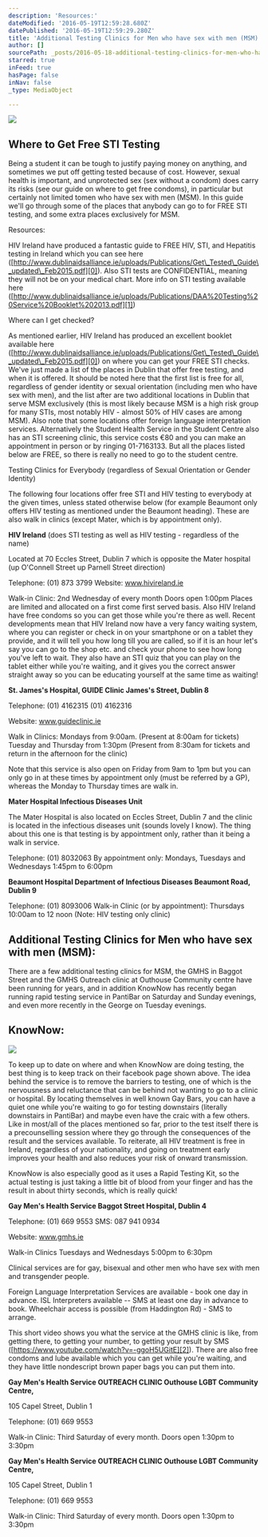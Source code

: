 ```yaml
---
description: 'Resources:'
dateModified: '2016-05-19T12:59:28.680Z'
datePublished: '2016-05-19T12:59:29.280Z'
title: 'Additional Testing Clinics for Men who have sex with men (MSM):'
author: []
sourcePath: _posts/2016-05-18-additional-testing-clinics-for-men-who-have-sex-with-men-ms.md
starred: true
inFeed: true
hasPage: false
inNav: false
_type: MediaObject

---
```

<article style=""><img src="https://the-grid-user-content.s3-us-west-2.amazonaws.com/0c046a5d-ba64-4149-8045-252e6355d60b.png" /><h1>Where to Get Free STI Testing</h1><p>Being a student it can be tough to justify paying money on anything, and sometimes we put off getting tested because of cost. However, sexual health is important, and unprotected sex (sex without a condom) does carry its risks (see our guide on where to get free condoms), in particular but certainly not limited tomen who have sex with men (MSM). In this guide we'll go through some of the places that anybody can go to for FREE STI testing, and some extra places exclusively for MSM.</p></article>

Resources:

HIV Ireland have produced a fantastic guide to FREE HIV, STI, and Hepatitis testing in Ireland which you can see here ([http://www.dublinaidsalliance.ie/uploads/Publications/Get\_Tested\_Guide\_updated\_Feb2015.pdf][0]). Also STI tests are CONFIDENTIAL, meaning they will not be on your medical chart. More info on STI testing available here ([http://www.dublinaidsalliance.ie/uploads/Publications/DAA%20Testing%20Service%20Booklet%202013.pdf][1])

Where can I get checked?

As mentioned earlier, HIV Ireland has produced an excellent booklet available here ([http://www.dublinaidsalliance.ie/uploads/Publications/Get\_Tested\_Guide\_updated\_Feb2015.pdf][0]) on where you can get your FREE STI checks. We've just made a list of the places in Dublin that offer free testing, and when it is offered. It should be noted here that the first list is free for all, regardless of gender identity or sexual orientation (including men who have sex with men), and the list after are two additional locations in Dublin that serve MSM exclusively (this is most likely because MSM is a high risk group for many STIs, most notably HIV - almost 50% of HIV cases are among MSM). Also note that some locations offer foreign language interpretation services. Alternatively the Student Health Service in the Student Centre also has an STI screening clinic, this service costs €80 and you can make an appointment in person or by ringing 01-7163133\. But all the places listed below are FREE, so there is really no need to go to the student centre.

Testing Clinics for Everybody (regardless of Sexual Orientation or Gender Identity)

The following four locations offer free STI and HIV testing to everybody at the given times, unless stated otherwise below (for example Beaumont only offers HIV testing as mentioned under the Beaumont heading). These are also walk in clinics (except Mater, which is by appointment only).

**HIV Ireland** (does STI testing as well as HIV testing - regardless of the name)

Located at 70 Eccles Street, Dublin 7 which is opposite the Mater hospital (up O'Connell Street up Parnell Street direction)

Telephone: (01) 873 3799 Website: www.hivireland.ie

Walk-in Clinic: 2nd Wednesday of every month Doors open 1:00pm Places are limited and allocated on a first come first served basis. Also HIV Ireland have free condoms so you can get those while you're there as well. Recent developments mean that HIV Ireland now have a very fancy waiting system, where you can register or check in on your smartphone or on a tablet they provide, and it will tell you how long till you are called, so if it is an hour let's say you can go to the shop etc. and check your phone to see how long you've left to wait. They also have an STI quiz that you can play on the tablet either while you're waiting, and it gives you the correct answer straight away so you can be educating yourself at the same time as waiting!

**St. James's Hospital, GUIDE Clinic James's Street, Dublin 8**

Telephone: (01) 4162315 (01) 4162316

Website: www.guideclinic.ie

Walk in Clinics: Mondays from 9:00am. (Present at 8:00am for tickets) Tuesday and Thursday from 1:30pm (Present from 8:30am for tickets and return in the afternoon for the clinic)

Note that this service is also open on Friday from 9am to 1pm but you can only go in at these times by appointment only (must be referred by a GP), whereas the Monday to Thursday times are walk in.

**Mater Hospital Infectious Diseases Unit**

The Mater Hospital is also located on Eccles Street, Dublin 7 and the clinic is located in the infectious diseases unit (sounds lovely I know). The thing about this one is that testing is by appointment only, rather than it being a walk in service.

Telephone: (01) 8032063 By appointment only: Mondays, Tuesdays and Wednesdays 1:45pm to 6:00pm

**Beaumont Hospital Department of Infectious Diseases Beaumont Road, Dublin 9**

Telephone: (01) 8093006 Walk-in Clinic (or by appointment): Thursdays 10:00am to 12 noon (Note: HIV testing only clinic)

## Additional Testing Clinics for Men who have sex with men (MSM):

There are a few additional testing clinics for MSM, the GMHS in Baggot Street and the GMHS Outreach clinic at Outhouse Community centre have been running for years, and in addition KnowNow has recently began running rapid testing service in PantiBar on Saturday and Sunday evenings, and even more recently in the George on Tuesday evenings.

## KnowNow:
![](https://the-grid-user-content.s3-us-west-2.amazonaws.com/2b64bd94-b89c-4475-9483-3c077335b300.jpg)

To keep up to date on where and when KnowNow are doing testing, the best thing is to keep track on their facebook page shown above. The idea behind the service is to remove the barriers to testing, one of which is the nervousness and reluctance that can be behind not wanting to go to a clinic or hospital. By locating themselves in well known Gay Bars, you can have a quiet one while you're waiting to go for testing downstairs (literally downstairs in PantiBar) and maybe even have the craic with a few others. Like in most/all of the places mentioned so far, prior to the test itself there is a precounselling session where they go through the consequences of the result and the services available. To reiterate, all HIV treatment is free in Ireland, regardless of your nationality, and going on treatment early improves your health and also reduces your risk of onward transmission.

KnowNow is also especially good as it uses a Rapid Testing Kit, so the actual testing is just taking a little bit of blood from your finger and has the result in about thirty seconds, which is really quick!

**Gay Men's Health Service Baggot Street Hospital, Dublin 4**

Telephone: (01) 669 9553 SMS: 087 941 0934

Website: www.gmhs.ie

Walk-in Clinics Tuesdays and Wednesdays 5:00pm to 6:30pm

Clinical services are for gay, bisexual and other men who have sex with men and transgender people.

Foreign Language Interpretation Services are available - book one day in advance. ISL Interpreters available -- SMS at least one day in advance to book. Wheelchair access is possible (from Haddington Rd) - SMS to arrange.

This short video shows you what the service at the GMHS clinic is like, from getting there, to getting your number, to getting your result by SMS ([https://www.youtube.com/watch?v=-ggoH5UGitE][2]). There are also free condoms and lube available which you can get while you're waiting, and they have little nondescript brown paper bags you can put them into.

**Gay Men's Health Service OUTREACH CLINIC Outhouse LGBT Community Centre,**

105 Capel Street, Dublin 1

Telephone: (01) 669 9553

Walk-in Clinic: Third Saturday of every month. Doors open 1:30pm to 3:30pm

**Gay Men's Health Service OUTREACH CLINIC Outhouse LGBT Community Centre,**

105 Capel Street, Dublin 1

Telephone: (01) 669 9553

Walk-in Clinic: Third Saturday of every month. Doors open 1:30pm to 3:30pm

[0]: http://www.dublinaidsalliance.ie/uploads/Publications/Get_Tested_Guide_updated_Feb2015.pdf
[1]: http://www.dublinaidsalliance.ie/uploads/Publications/DAA%20Testing%20Service%20Booklet%202013.pdf
[2]: https://www.youtube.com/watch?v=-ggoH5UGitE